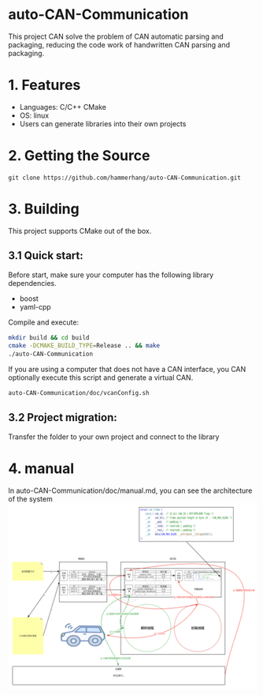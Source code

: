 # auto-CAN-Communication
This project CAN solve the problem of CAN automatic parsing and packaging, reducing the code work of handwritten CAN parsing and packaging.

# 1. Features
- Languages: C/C++ CMake
- OS: linux
- Users can generate libraries into their own projects

# 2. Getting the Source
~~~shell
git clone https://github.com/hammerhang/auto-CAN-Communication.git
~~~

# 3. Building
This project supports CMake out of the box.

## 3.1 Quick start:
Before start, make sure your computer has the following library dependencies.

- boost
- yaml-cpp

Compile and execute:

~~~bash
mkdir build && cd build
cmake -DCMAKE_BUILD_TYPE=Release .. && make
./auto-CAN-Communication
~~~

If you are using a computer that does not have a CAN interface, you CAN optionally execute this script and generate a virtual CAN.

~~~bash
auto-CAN-Communication/doc/vcanConfig.sh
~~~

## 3.2 Project migration:
Transfer the folder to your own project and connect to the library

# 4. manual
In auto-CAN-Communication/doc/manual.md, you can see the architecture of the system
![Architecture](https://github.com/hammerhang/auto-CAN-Communication/blob/main/doc/pictrue/Architecture.png)
